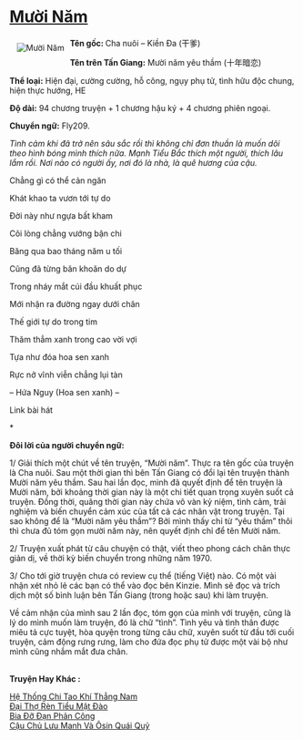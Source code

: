 <a href="https://utruyen.com/muoi-nam/19012/" title="Mười Năm"><h1>Mười Năm</h1></a><div style="display:table"><img align="right" style="float: left; padding: 10px;" src="https://utruyen.com/images/story/200x260/muoi-nam.jpg" alt="Mười Năm"><b>Tên gốc: </b>Cha nuôi – Kiền Đa (干爹)<p></p><b>Tên trên Tấn Giang:</b> Mười năm yêu thầm (十年暗恋)<p></p><b>Thể loại:</b> Hiện đại, cường cường, hỗ công, ngụy phụ tử, tình hữu độc chung, hiện thực hướng, HE<p></p><b>Độ dài:</b> 94 chương truyện + 1 chương hậu ký + 4 chương phiên ngoại.<p></p><b>Chuyển ngữ:</b> Fly209.<p></p>*<p></p>Tình cảm khi đã trở nên sâu sắc rồi thì không chỉ đơn thuần là muốn dõi theo hình bóng mình thích nữa. Mạnh Tiểu Bắc thích một người, thích lâu lắm rồi. Nơi nào có người ấy, nơi đó là nhà, là quê hương của cậu.<p></p><p></p>*<p></p>Chẳng gì có thể cản ngăn<p></p>Khát khao ta vươn tới tự do<p></p>Đời này như ngựa bất kham<p></p>Cõi lòng chẳng vướng bận chi<p></p>Băng qua bao tháng năm u tối<p></p>Cũng đã từng băn khoăn do dự<p></p>Trong nháy mắt cúi đầu khuất phục<p></p>Mới nhận ra đường ngay dưới chân<p></p>Thế giới tự do trong tim<p></p>Thăm thẳm xanh trong cao vời vợi<p></p>Tựa như đóa hoa sen xanh<p></p>Rực nở vĩnh viễn chẳng lụi tàn<p></p>– Hứa Nguy (Hoa sen xanh) –<p></p>Link bài hát<p></p>*<p></p><b>Đôi lời của người chuyển ngữ:</b><p></p>1/ Giải thích một chút về tên truyện, “Mười năm”. Thực ra tên gốc của truyện là Cha nuôi. Sau một thời gian thì bên Tấn Giang có đổi lại tên truyện thành Mười năm yêu thầm. Sau hai lần đọc, mình đã quyết định để tên truyện là Mười năm, bởi khoảng thời gian này là một chi tiết quan trọng xuyên suốt cả truyện. Đồng thời, quãng thời gian này chứa vô vàn kỷ niệm, tình cảm, trải nghiệm và biến chuyển cảm xúc của tất cả các nhân vật trong truyện. Tại sao không để là “Mười năm yêu thầm”? Bởi mình thấy chỉ từ “yêu thầm” thôi thì chưa đủ tóm gọn mười năm này, nên quyết định chỉ để tên Mười năm.<p></p>2/ Truyện xuất phát từ câu chuyện có thật, viết theo phong cách chân thực giản dị, về thời kỳ biến chuyển trong những năm 1970.<p></p>3/ Cho tới giờ truyện chưa có review cụ thể (tiếng Việt) nào. Có một vài nhận xét nhỏ lẻ các bạn có thể vào đọc bên Kinzie. Mình sẽ đọc và trích dịch một số bình luận bên Tấn Giang (trong hoặc sau) khi làm truyện.<p></p>Về cảm nhận của mình sau 2 lần đọc, tóm gọn của mình với truyện, cũng là lý do mình muốn làm truyện, đó là chữ “tình”. Tình yêu và tình thân được miêu tả cực tuyệt, hòa quyện trong từng câu chữ, xuyên suốt từ đầu tới cuối truyện, cảm động rưng rưng, làm cho đứa đọc phụ tử được một vài bộ như mình cũng nhắm mắt đưa chân.</div><p><br><b>Truyện Hay Khác :</b></p><a href="https://utruyen.com/he-thong-chi-tao-khi-thang-nam/18926/" alt="Hệ Thống Chi Tao Khí Thẳng Nam">Hệ Thống Chi Tao Khí Thẳng Nam</a><br/><a href="https://truyenngontinhay.wordpress.com/2019/10/03/dai-tho-ren-tieu-mat-dao/" alt="Đại Thợ Rèn Tiểu Mật Đào">Đại Thợ Rèn Tiểu Mật Đào</a><br/><a href="https://github.com/quanluxury/truyenhot/tree/master/truyenhay/15622/" alt="Bia Đỡ Đạn Phản Công">Bia Đỡ Đạn Phản Công</a><br/><a href="https://www.pinterest.com/pin/748230925577472075" alt="Cậu Chủ Lưu Manh Và Ôsin Quái Quỷ">Cậu Chủ Lưu Manh Và Ôsin Quái Quỷ</a><br/>
